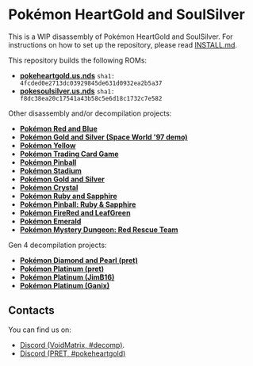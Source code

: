 # Pokémon HeartGold and SoulSilver

This is a WIP disassembly of Pokémon HeartGold and SoulSilver. For instructions on how to set up the repository, please read [INSTALL.md](INSTALL.md).

This repository builds the following ROMs:

* [**pokeheartgold.us.nds**](https://datomatic.no-intro.org/index.php?page=show_record&s=28&n=4787) `sha1: 4fcded0e2713dc03929845de631d0932ea2b5a37`
* [**pokesoulsilver.us.nds**](https://datomatic.no-intro.org/index.php?page=show_record&s=28&n=4788) `sha1: f8dc38ea20c17541a43b58c5e6d18c1732c7e582`

Other disassembly and/or decompilation projects:
* [**Pokémon Red and Blue**](https://github.com/pret/pokered)
* [**Pokémon Gold and Silver (Space World '97 demo)**](https://github.com/pret/pokegold-spaceworld)
* [**Pokémon Yellow**](https://github.com/pret/pokeyellow)
* [**Pokémon Trading Card Game**](https://github.com/pret/poketcg)
* [**Pokémon Pinball**](https://github.com/pret/pokepinball)
* [**Pokémon Stadium**](https://github.com/pret/pokestadium)
* [**Pokémon Gold and Silver**](https://github.com/pret/pokegold)
* [**Pokémon Crystal**](https://github.com/pret/pokecrystal)
* [**Pokémon Ruby and Sapphire**](https://github.com/pret/pokeruby)
* [**Pokémon Pinball: Ruby & Sapphire**](https://github.com/pret/pokepinballrs)
* [**Pokémon FireRed and LeafGreen**](https://github.com/pret/pokefirered)
* [**Pokémon Emerald**](https://github.com/pret/pokeemerald)
* [**Pokémon Mystery Dungeon: Red Rescue Team**](https://github.com/pret/pmd-red)

Gen 4 decompilation projects:
* [**Pokémon Diamond and Pearl (pret)**](https://github.com/pret/pokediamond)
* [**Pokémon Platinum (pret)**](https://github.com/pret/pokeplatinum) 
* [**Pokémon Platinum (JimB16)**](https://github.com/JimB16/PokePlat)
* [**Pokémon Platinum (Ganix)**](https://github.com/KernelEquinox/PokePlatinum)

## Contacts

You can find us on:

* [Discord (VoidMatrix, #decomp)](https://discord.gg/prUAgd5).
* [Discord (PRET, #pokeheartgold)](https://discord.gg/d5dubZ3)
